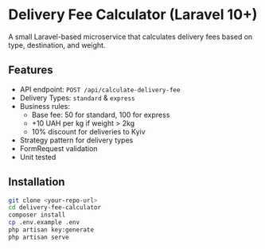 # Delivery Fee Calculator (Laravel 10+)

A small Laravel-based microservice that calculates delivery fees based on type, destination, and weight.

## Features

- API endpoint: `POST /api/calculate-delivery-fee`
- Delivery Types: `standard` & `express`
- Business rules:
  - Base fee: 50 for standard, 100 for express
  - +10 UAH per kg if weight > 2kg
  - 10% discount for deliveries to Kyiv
- Strategy pattern for delivery types
- FormRequest validation
- Unit tested

## Installation

```bash
git clone <your-repo-url>
cd delivery-fee-calculator
composer install
cp .env.example .env
php artisan key:generate
php artisan serve
